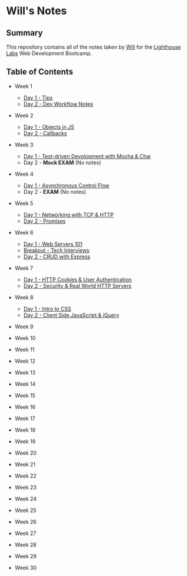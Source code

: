 # Will's Notes
## Summary
This repository contains all of the notes taken by [Will](https://github.com/WillWSmith) for the [Lighthouse Labs](https://www.lighthouselabs.ca/en) Web Development Bootcamp.
## Table of Contents
* Week 1
  * [Day 1 - Tips](/Week_1/Day_1/What_Should_I_Do_For_Lunch_Tips.md)
  * [Day 2 - Dev Workflow Notes](/Week_1/Dev_Workflow_Lecture/Dev_Workflow)

* Week 2
  * [Day 1 - Objects in JS](/Week_2/Day_1/)
  * [Day 2 - Callbacks](/Week_2/Day_2/)

* Week 3
  * [Day 1 - Test-driven Devolopment with Mocha & Chai](https://github.com/mendahu/lighthouse-lectures/tree/flex/2023-nov-13-day/test_driven_development_with_mocha_and_chai)
  * Day 2 - **Mock EXAM** (No notes)

* Week 4
  * [Day 1 - Asynchronous Control Flow](https://github.com/mendahu/lighthouse-lectures/tree/flex/2023-nov-13-day/asynchronous_control_flow)
  * Day 2 - **EXAM** (No notes)

* Week 5
  * [Day 1 - Networking with TCP & HTTP](https://github.com/mendahu/lighthouse-lectures/tree/flex/2023-nov-13-day/networking_with_tcp_and_http)
  * [Day 2 - Promises](https://github.com/Masavi/lhl-nov13-cohort/tree/main/m02/w05/promises)

* Week 6
  * [Day 1 - Web Servers 101](/Week_6/Day_1/)
  * [Breakout - Tech Interviews](/Week_6/Breakout/)
  * [Day 2 - CRUD with Express](https://github.com/Masavi/lhl-nov13-cohort/tree/main/m03/w06/crud-with-express)

* Week 7
  * [Day 1 - HTTP Cookies & User Authentication](https://github.com/mendahu/lighthouse-lectures/tree/flex/2023-nov-13-day/http_cookies_authentication)
  * [Day 2 - Security & Real World HTTP Servers](https://github.com/Masavi/lhl-nov13-cohort/tree/main/m03/w07/security-and-real-servers)

* Week 8
  * [Day 1 - Intro to CSS](https://github.com/mendahu/lighthouse-lectures/tree/flex/2023-nov-13-day/intro_to_css)
  * [Day 2 - Client Side JavaScript & jQuery](https://github.com/Masavi/lhl-nov13-cohort/tree/main/m04/w08/client-side-js-and-jquery)

* Week 9

* Week 10

* Week 11

* Week 12

* Week 13

* Week 14

* Week 15

* Week 16

* Week 17

* Week 18

* Week 19

* Week 20

* Week 21

* Week 22

* Week 23

* Week 24

* Week 25

* Week 26

* Week 27

* Week 28

* Week 29

* Week 30